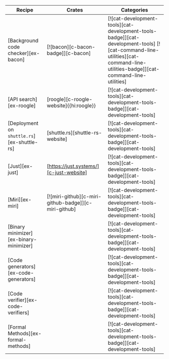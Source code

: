 | Recipe | Crates | Categories |
|---|---|---|
| [Background code checker][ex-bacon] | [![bacon][c-bacon-badge]][c-bacon] | [![cat-development-tools][cat-development-tools-badge]][cat-development-tools] [![cat-command-line-utilities][cat-command-line-utilities-badge]][cat-command-line-utilities] |
| [API search][ex-roogle] | [roogle][c-roogle-website]{{hi:roogle}} | [![cat-development-tools][cat-development-tools-badge]][cat-development-tools] |
| [Deployment on `shuttle.rs`][ex-shuttle-rs] | [shuttle.rs][shuttle-rs-website] | [![cat-development-tools][cat-development-tools-badge]][cat-development-tools] |
| [Just][ex-just] | [https://just.systems/][c-just-website] | [![cat-development-tools][cat-development-tools-badge]][cat-development-tools] |
| [Miri][ex-miri] | [![miri-github][c-miri-github-badge]][c-miri-github] | [![cat-development-tools][cat-development-tools-badge]][cat-development-tools] |
| [Binary minimizer][ex-binary-minimizer] |  | [![cat-development-tools][cat-development-tools-badge]][cat-development-tools] |
| [Code generators][ex-code-generators] |  | [![cat-development-tools][cat-development-tools-badge]][cat-development-tools] |
| [Code verifier][ex-code-verifiers] |  | [![cat-development-tools][cat-development-tools-badge]][cat-development-tools] |
| [Formal Methods][ex-formal-methods] |  | [![cat-development-tools][cat-development-tools-badge]][cat-development-tools] |
